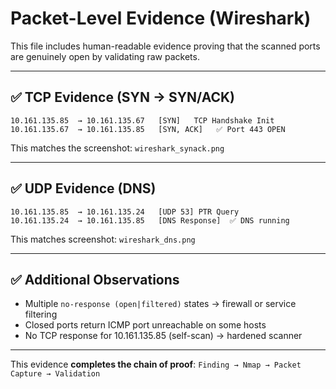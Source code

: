 # Packet-Level Evidence (Wireshark)

This file includes human-readable evidence proving that the scanned ports are genuinely open by validating raw packets.

---

## ✅ TCP Evidence (SYN → SYN/ACK)

```
10.161.135.85  → 10.161.135.67   [SYN]   TCP Handshake Init
10.161.135.67  → 10.161.135.85   [SYN, ACK]   ✅ Port 443 OPEN
```

This matches the screenshot: `wireshark_synack.png`

---

## ✅ UDP Evidence (DNS)

```
10.161.135.85  → 10.161.135.24   [UDP 53] PTR Query
10.161.135.24  → 10.161.135.85   [DNS Response]  ✅ DNS running
```

This matches screenshot: `wireshark_dns.png`

---

## ✅ Additional Observations
- Multiple `no-response (open|filtered)` states → firewall or service filtering
- Closed ports return ICMP port unreachable on some hosts
- No TCP response for 10.161.135.85 (self-scan) → hardened scanner

---

This evidence **completes the chain of proof**:
`Finding → Nmap → Packet Capture → Validation`
